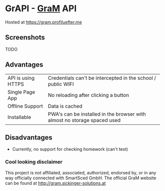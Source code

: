 # GrAPI - [GraM](http://gram.sickinger-solutions.at) API

Hosted at https://gram.profiluefter.me

## Screenshots

TODO

## Advantages

|                    |                                                              |
| ------------------ | ------------------------------------------------------------ |
| API is using HTTPS | Credentials can't be intercepted in the school / public WIFI |
| Single Page App    | No reloading after clicking a button                         |
| Offline Support    | Data is cached                                               |
| Installable        | PWA's can be installed in the browser with almost no storage spaced used |

## Disadvantages

* Currently, no support for checking homework (can't test)

### Cool looking disclaimer

This project is not affiliated, associated, authorized, endorsed by, or in any way officially connected with SmartSced GmbH. The official GraM website can be found at http://gram.sickinger-solutions.at
